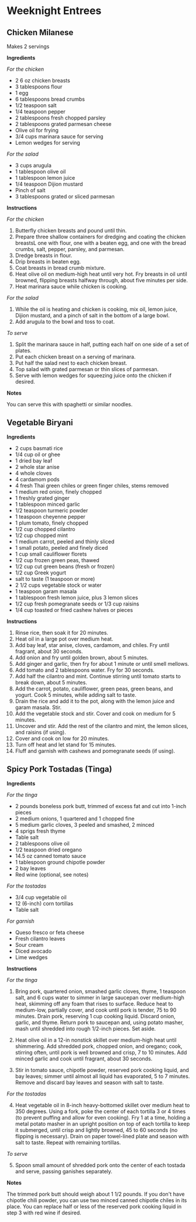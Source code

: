 # Weeknight Entrees

## Chicken Milanese
Makes 2 servings

__Ingredients__

*For the chicken*
- 2 6 oz chicken breasts
- 3 tablespoons flour
- 1 egg
- 6 tablespoons bread crumbs
- 1/2 teaspoon salt
- 1/4 teaspoon pepper
- 2 tablespoons fresh chopped parsley
- 2 tablespoons grated parmesan cheese
- Olive oil for frying
- 3/4 cups marinara sauce for serving
- Lemon wedges for serving

*For the salad*
- 3 cups arugula
- 1 tablespoon olive oil
- 1 tablespoon lemon juice
- 1/4 teaspoon Dijion mustard
- Pinch of salt
- 3 tablespoons grated or sliced parmesan

__Instructions__

*For the chicken*
1. Butterfly chicken breasts and pound until thin.
2. Prepare three shallow containers for dredging and coating the
chicken breastsL one with flour, one with a beaten egg, and one with
the bread crumbs, salt, pepper, parsley, and parmesan.
3. Dredge breasts in flour.
4. Drip breasts in beaten egg.
5. Coat breasts in bread crumb mixture.
6. Heat olive oil on medium-high heat until very hot. Fry breasts in
oil until browned, flipping breasts halfway through, about five
minutes per side.
7. Heat marinara sauce while chicken is cooking.

*For the salad*
1. While the oil is heating and chicken is cooking, mix oil, lemon
juice, Dijion mustard, and a pinch of salt in the bottom of a large
bowl.
2. Add arugula to the bowl and toss to coat.

*To serve*
1. Split the marinara sauce in half, putting each half on one side of
a set of plates.
2. Put each chicken breast on a serving of marinara.
3. Put half the salad next to each chicken breast.
4. Top salad with grated parmesan or thin slices of parmesan.
5. Serve with lemon wedges for squeezing juice onto the chicken if
desired.

__Notes__

You can serve this with spaghetti or similar noodles.

## Vegetable Biryani

__Ingredients__

* 2 cups basmati rice
* 1/4 cup oil or ghee
* 1 dried bay leaf
* 2 whole star anise
* 4 whole cloves
* 4 cardamom pods
* 4 fresh Thai green chiles or green finger chiles, stems removed
* 1 medium red onion, finely chopped
* 1 freshly grated ginger
* 1 tablespoon minced garlic
* 1/2 teaspoon turmeric powder
* 1 teaspoon cheyenne pepper
* 1 plum tomato, finely chopped
* 1/2 cup chopped cilantro
* 1/2 cup chopped mint
* 1 medium carrot, peeled and thinly sliced
* 1 small potato, peeled and finely diced
* 1 cup small cauliflower florets
* 1/2 cup frozen green peas, thawed
* 1/2 cup cut green beans (fresh or frozen)
* 1/2 cup Greek yogurt
* salt to taste (1 teaspoon or more)
* 2 1/2 cups vegetable stock or water
* 1 teaspoon garam masala
* 1 tablespoon fresh lemon juice, plus 3 lemon slices
* 1/2 cup fresh pomegranate seeds or 1/3 cup raisins
* 1/4 cup toasted or fried cashew halves or pieces

__Instructions__

1. Rinse rice, then soak it for 20 minutes.
2. Heat oil in a large pot over medium heat.
3. Add bay leaf, star anise, cloves, cardamom, and chiles. Fry until fragrant, about 30 seconds.
4. Add onion and fry until golden brown, about 5 minutes.
5. Add ginger and garlic, then fry for about 1 minute or until smell mellows.
6. Add tomato and 2 tablespoons water. Fry for 30 seconds.
7. Add half the cilantro and mint. Continue stirring until tomato starts to break down, about 5 minutes.
8. Add the carrot, potato, cauliflower, green peas, green beans, and yogurt. Cook 5 minutes, while adding salt to taste.
9. Drain the rice and add it to the pot, along with the lemon juice and garam masala. Stir.
10. Add the vegetable stock and stir. Cover and cook on medium for 5 minutes.
11. Uncover and stir. Add the rest of the cilantro and mint, the lemon slices, and raisins (if using).
12. Cover and cook on low for 20 minutes.
13. Turn off heat and let stand for 15 minutes.
14. Fluff and garnish with cashews and pomegranate seeds (if using).

## Spicy Pork Tostadas (Tinga)

__Ingredients__

*For the tinga*

- 2 pounds boneless pork butt, trimmed of excess fat and cut into 1-inch pieces
- 2 medium onions, 1 quartered and 1 chopped fine
- 5 medium garlic cloves, 3 peeled and smashed, 2 minced
- 4 sprigs fresh thyme
- Table salt
- 2 tablespoons olive oil
- 1/2 teaspoon dried oregano
- 14.5 oz canned tomato sauce
- 1 tablespoon ground chipotle powder
- 2 bay leaves
- Red wine (optional, see notes)

*For the tostadas*

- 3/4 cup vegetable oil
- 12 (6-inch) corn tortillas
- Table salt

*For garnish*

- Queso fresco or feta cheese
- Fresh cilantro leaves
- Sour cream
- Diced avocado
- Lime wedges

__Instructions__

*For the tinga*

1. Bring pork, quartered onion, smashed garlic cloves, thyme, 1 teaspoon salt,
and 6 cups water to simmer in large saucepan over medium-high heat, skimming off
any foam that rises to surface. Reduce heat to medium-low, partially cover, and
cook until pork is tender, 75 to 90 minutes. Drain pork, reserving 1 cup cooking
liquid. Discard onion, garlic, and thyme. Return pork to saucepan and, using
potato masher, mash until shredded into rough 1/2-inch pieces. Set aside.

2. Heat olive oil in a 12-in nonstick skillet over medium-high heat until
shimmering. Add shredded pork, chopped onion, and oregano; cook, stirring often,
until pork is well browned and crisp, 7 to 10 minutes. Add minced garlic and
cook until fragrant, about 30 seconds.

3. Stir in tomato sauce, chipotle powder, reserved pork cooking liquid, and bay
leaves; simmer until almost all liquid has evaporated, 5 to 7 minutes. Remove
and discard bay leaves and season with salt to taste.

*For the tostadas*

4. Heat vegetable oil in 8-inch heavy-bottomed skillet over medium heat to 350
degrees. Using a fork, poke the center of each tortilla 3 or 4 times (to prevent
puffing and allow for even cooking). Fry 1 at a time, holding a metal potato
masher in an upright position on top of each tortilla to keep it submerged,
until crisp and lightly browned, 45 to 60 seconds (no flipping is
necessary). Drain on paper towel-lined plate and season with salt to
taste. Repeat with remaining tortillas.

*To serve*

5. Spoon small amount of shredded pork onto the center of each tostada and serve, passing ganishes separately.

__Notes__

The trimmed pork butt should weigh about 1 1/2 pounds. If you don't have chipotle chili powder, you can use two minced canned chipotle chiles in its place. You can replace half or less of the reserved pork cooking liquid in step 3 with red wine if desired.
